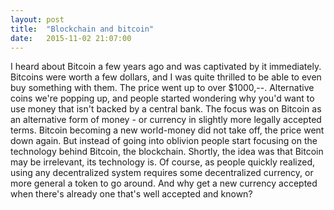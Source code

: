 ```yaml
---
layout: post
title:  "Blockchain and bitcoin"
date:   2015-11-02 21:07:00
---
```


I heard about Bitcoin a few years ago and was captivated by it immediately. Bitcoins were worth a few dollars, and I was quite thrilled to be able to even buy something with them.
The price went up to over $1000,--. Alternative coins we're popping up, and people started wondering why you'd want to use money that isn't backed by a central bank. The focus was on Bitcoin as an alternative form of money - or currency in slightly more legally accepted terms.
Bitcoin becoming a new world-money did not take off, the price went down again. But instead of going into oblivion people start focusing on the technology behind Bitcoin, the blockchain. Shortly, the idea was that Bitcoin may be irrelevant, its technology is.
Of course, as people quickly realized, using any decentralized system requires some decentralized currency, or more general a token to go around. And why get a new currency accepted when there's already one that's well accepted and known?
